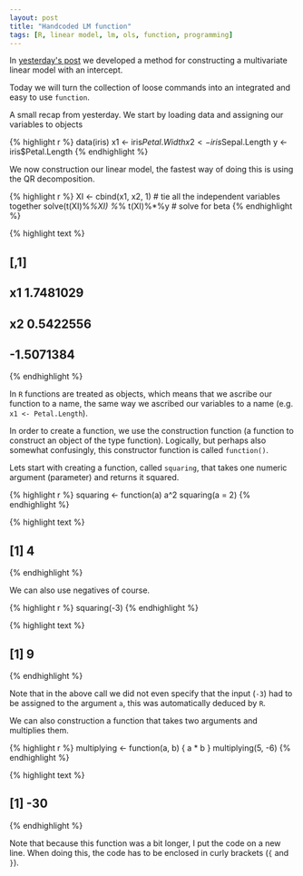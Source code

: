 ```yaml
---
layout: post
title: "Handcoded LM function"
tags: [R, linear model, lm, ols, function, programming]
---
```


In [yesterday's post](/handcoded-lm) we developed a method for constructing a multivariate linear model with an intercept.

Today we will turn the collection of loose commands into an integrated and easy to use `function`.

A small recap from yesterday. We start by loading data and assigning our variables to objects


{% highlight r %}
data(iris)
x1 <- iris$Petal.Width
x2 <- iris$Sepal.Length
y  <- iris$Petal.Length
{% endhighlight %}

We now construction our linear model, the fastest way of doing this is using the QR decomposition.


{% highlight r %}
XI <- cbind(x1, x2, 1) # tie all the independent variables together
solve(t(XI)%*%XI) %*% t(XI)%*%y # solve for beta
{% endhighlight %}



{% highlight text %}
##          [,1]
## x1  1.7481029
## x2  0.5422556
##    -1.5071384
{% endhighlight %}

In `R` functions are treated as objects, which means that we ascribe our function to a name, the same way we ascribed our variables to a name (e.g. `x1 <- Petal.Length`).

In order to create a function, we use the construction function (a function to construct an object of the type function).
Logically, but perhaps also somewhat confusingly, this constructor function is called `function()`.

Lets start with creating a function, called `squaring`, that takes one numeric argument (parameter) and returns it squared.


{% highlight r %}
squaring <- function(a) a^2
squaring(a = 2)
{% endhighlight %}



{% highlight text %}
## [1] 4
{% endhighlight %}

We can also use negatives of course.


{% highlight r %}
squaring(-3)
{% endhighlight %}



{% highlight text %}
## [1] 9
{% endhighlight %}

Note that in the above call we did not even specify that the input (`-3`) had to be assigned to the argument `a`,
this was automatically deduced by `R`.

We can also construction a function that takes two arguments and multiplies them.


{% highlight r %}
multiplying <- function(a, b) {
  a * b
}
multiplying(5, -6)
{% endhighlight %}



{% highlight text %}
## [1] -30
{% endhighlight %}

Note that because this function was a bit longer, I put the code on a new line.
When doing this, the code has to be enclosed in curly brackets (`{` and `}`).

